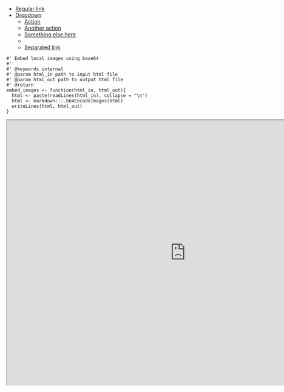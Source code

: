 <div class = 'subnav'>
<ul class="nav nav-pills">
  <li class="active"><a href="#">Regular link</a></li>
  <li class="dropdown" id="menu1">
    <a class="dropdown-toggle" data-toggle="dropdown" href="#menu1">
      Dropdown
      <b class="caret"> </b>
    </a>
    <ul class="dropdown-menu">
      <li><a href="#">Action</a></li>
      <li><a href="#">Another action</a></li>
      <li><a href="#">Something else here</a></li>
      <li class="divider"></li>
      <li><a href="#">Separated link</a></li>
    </ul>
  </li>
</ul>
</div>


~~~
#' Embed local images using base64
#'
#' @keywords internal
#' @param html_in path to input html file
#' @param html_out path to output html file
#' @return 
embed_images <- function(html_in, html_out){
  html <- paste(readLines(html_in), collapse = "\n")
  html <- markdown:::.b64EncodeImages(html)
  writeLines(html, html_out)
}
~~~


<iframe allowFullScreen width = '940px' height = '700px' scrolling = 'no'
  src = 'http://ramnathv.github.com/slidify/examples/'>
</iframe>
